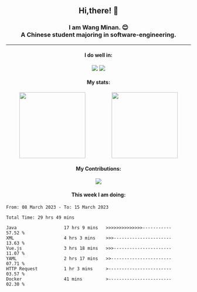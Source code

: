<div align="center">
	<h2>
		Hi,there! 👋
	</h2>
	<h3>
		I am Wang Minan. 😊 <br>
		A Chinese student majoring in software-engineering.
	</h3>
	<hr>
	<h4>I do well in:</h4>
		<div>
			<img src="https://img.shields.io/badge/-Java-orange" />
			<img src="https://img.shields.io/badge/-Vue.js-brightgreen" />
		</div>
	<h4>My stats:</h4>
	<div style="display: flex; justify-content: space-around;">
		<img style="height: 180px;" src="https://github-readme-stats.vercel.app/api?username=WangMinan&show_icons=true" />
		<img style="height: 180px;" src="https://github-readme-stats.vercel.app/api/top-langs/?username=WangMinan&layout=compact" />
	</div>
	<h4>My Contributions:</h4>
	<div>
		<img src="https://github-readme-activity-graph.cyclic.app/graph?username=WangMinan&theme=vue" />
	</div>
    <h4 style="text-align=center;">This week I am doing:</h4>
</div>

<!--START_SECTION:waka-->

```text
From: 08 March 2023 - To: 15 March 2023

Total Time: 29 hrs 49 mins

Java                  17 hrs 9 mins   >>>>>>>>>>>>>>-----------   57.52 %
XML                   4 hrs 3 mins    >>>----------------------   13.63 %
Vue.js                3 hrs 18 mins   >>>----------------------   11.07 %
YAML                  2 hrs 17 mins   >>-----------------------   07.71 %
HTTP Request          1 hr 3 mins     >------------------------   03.57 %
Docker                41 mins         >------------------------   02.30 %
```

<!--END_SECTION:waka-->
